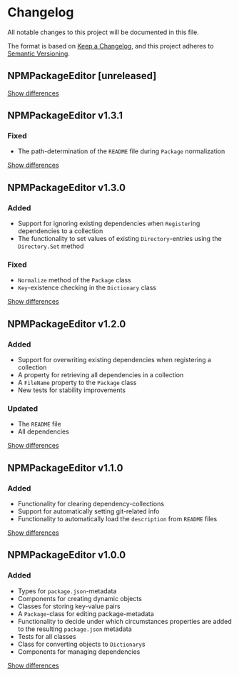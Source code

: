 # Changelog
All notable changes to this project will be documented in this file.

The format is based on [Keep a Changelog](https://keepachangelog.com/en/1.0.0/),
and this project adheres to [Semantic Versioning](https://semver.org/spec/v2.0.0.html).

## NPMPackageEditor [unreleased]

[Show differences](https://github.com/manuth/ESLintPresets/compare/v1.3.1...dev)

## NPMPackageEditor v1.3.1
### Fixed
  - The path-determination of the `README` file during `Package` normalization

[Show differences](https://github.com/manuth/ESLintPresets/compare/v1.3.0...v1.3.1)

## NPMPackageEditor v1.3.0
### Added
  - Support for ignoring existing dependencies when `Register`ing dependencies to a collection
  - The functionality to set values of existing `Directory`-entries using the `Directory.Set` method

### Fixed
  - `Normalize` method of the `Package` class
  - `Key`-existence checking in the `Dictionary` class

[Show differences](https://github.com/manuth/ESLintPresets/compare/v1.2.0...v1.3.0)

## NPMPackageEditor v1.2.0
### Added
  - Support for overwriting existing dependencies when registering a collection
  - A property for retrieving all dependencies in a collection
  - A `FileName` property to the `Package` class
  - New tests for stability improvements

### Updated
  - The `README` file
  - All dependencies

[Show differences](https://github.com/manuth/ESLintPresets/compare/v1.1.0...v1.2.0)

## NPMPackageEditor v1.1.0
### Added
  - Functionality for clearing dependency-collections
  - Support for automatically setting git-related info
  - Functionality to automatically load the `description` from `README` files

[Show differences](https://github.com/manuth/ESLintPresets/compare/v1.0.0...v1.1.0)

## NPMPackageEditor v1.0.0
### Added
  - Types for `package.json`-metadata
  - Components for creating dynamic objects
  - Classes for storing key-value pairs
  - A `Package`-class for editing package-metadata
  - Functionality to decide under which circumstances properties are added to the resulting `package.json` metadata
  - Tests for all classes
  - Class for converting objects to `Dictionary`s
  - Components for managing dependencies

[Show differences](https://github.com/manuth/NPMPackageEditor/compare/e60b0f6d7b2b11bcf89171030121bd2912d58cb6...v1.0.0)
